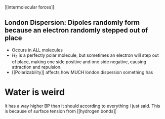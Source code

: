 [[intermolecular forces]]

## London Dispersion: Dipoles randomly form because an electron randomly stepped out of place
- Occurs in ALL molecules
- $H_2$ is a perfectly polar molecule, but sometimes an electron will step out of place, making one side positive and one side negative, causing attraction and repulsion.
- [[Polarizability]] affects how MUCH london dispersion something has
# Water is weird
It has a way higher BP than it should according to everything I just said. This is because of surface tension from [[hydrogen bonds]]
